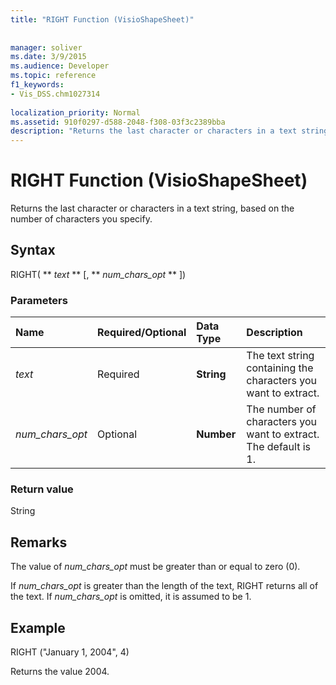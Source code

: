 ```yaml
---
title: "RIGHT Function (VisioShapeSheet)"
 
 
manager: soliver
ms.date: 3/9/2015
ms.audience: Developer
ms.topic: reference
f1_keywords:
- Vis_DSS.chm1027314
 
localization_priority: Normal
ms.assetid: 910f0297-d588-2048-f308-03f3c2389bba
description: "Returns the last character or characters in a text string, based on the number of characters you specify."
---
```


# RIGHT Function (VisioShapeSheet)

Returns the last character or characters in a text string, based on the number of characters you specify.
  
## Syntax

RIGHT( ** *text* ** [, ** *num_chars_opt* ** ]) 
  
### Parameters

|**Name**|**Required/Optional**|**Data Type**|**Description**|
|:-----|:-----|:-----|:-----|
| _text_ <br/> |Required  <br/> |**String** <br/> | The text string containing the characters you want to extract.  <br/> |
| _num_chars_opt_ <br/> |Optional  <br/> |**Number** <br/> |The number of characters you want to extract. The default is 1.  <br/> |
   
### Return value

String
  
## Remarks

The value of  _num_chars_opt_ must be greater than or equal to zero (0). 
  
If  _num_chars_opt_ is greater than the length of the text, RIGHT returns all of the text. If  _num_chars_opt_ is omitted, it is assumed to be 1. 
  
## Example

RIGHT ("January 1, 2004", 4) 
  
Returns the value 2004. 
  


